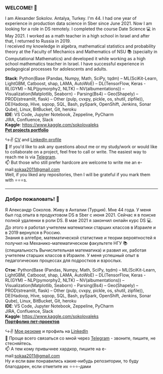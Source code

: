 ### WELCOME! 👋

I am Alexander Sokolov. Antalya, Turkey. I'm 44. I had one year of experience in production data science in Sber since June 2021. Now I am looking for a role in DS remotely. I completed the course Date Science 💻 in May 2021. I worked as a math teacher in a high school in Israel and after that, I returned to Russia in 2019.  
I received my knowledge in algebra, mathematical statistics and probability theory at the Faculty of Mechanics and Mathematics of NSU 📚 (specialty in Computational Mathematics) and developed it while working as a high school mathematics teacher in Israel. I have successful experience in pedagogical processes for adolescents and adults.  

**Stack**:  Python(Base (Pandas, Numpy, Math, SciPy, tqdm) – ML(SciKit-Learn, LightGBM, Catboost, shap, LAMA, AutoWoE) – DL(TensorFlow, Keras - RL(GYM) – NLP(pymorphy2, NLTK) – NV(albumentations)) – Visualization(Matplotlib, Seaborn) - Parsing(Bs4) – Geo(Shapely) – PROD(streamlit, flask) – Other (pulp, cvxpy, pickle, os, shutil, zipfile)), DE(Hadoop, Hive, sqoop, SQL, Bash, pySpark, OpenShift, Jenkins, Sonar Qube), Linux,  BitBucket, Git, heroku  
**IDE**: VS Code, Jupyter Notebook, Zeppeline, PyCharm  
JIRA, Confluence, Slack  
**Kaggle**: https://www.kaggle.com/sokolovaleks  
[**Pet projects portfolio**](https://github.com/alex-sokolov2011/skillfactory_rds)  

↪️✌️ [CV](https://github.com/alex-sokolov2011/diplomas_and_certificates/blob/main/CV_DataScientist_Sokolov_2022.pdf) and [LinkedIn profile](https://www.linkedin.com/in/sokaa2011/)  
📩  If you'd like to ask any questions about me or my study/work or would like to collaborate on a project, feel free to call or write. The easiest way to reach me is via [Telegram](https://t.me/aleks_2011).  
📫 But those who still prefer hardcore are welcome to write me an e-mail:[sokaa2011@gmail.com](mailto:sokaa2011@gmail.com)  
Well, if you liked any repositories, then I will be grateful if you mark them with ⭐️⭐️⭐️s.

---
### Добро пожаловать! 👋

Я Александр Соколов. Живу в Анталии (Турция). Мне 44 года. У меня был год опыта в продуктовом DS в Sber с июня 2021. Сейчас я в поиске полной удаленки в роли DS. В мае 2021 я закончил онлайн курс DS 💻. До этого я работал учителем математики старших классов в Израиле и в 2019 вернулся в Россию.  
Знания в алгебре, математической статистике и теории вероятностей я получил на Механико-математическом факультете НГУ 📚 (специальность Вычислительная математика) и развил их, работая учителем старших классов в Израиле. У меня успешный опыт в педагогических процессах для подростков и взрослых.  

**Стэк**:  Python(Base (Pandas, Numpy, Math, SciPy, tqdm) – ML(SciKit-Learn, LightGBM, Catboost, shap, LAMA, AutoWoE) – DL(TensorFlow, Keras - RL(GYM) – NLP(pymorphy2, NLTK) – NV(albumentations)) – Visualization(Matplotlib, Seaborn) - Parsing(Bs4) – Geo(Shapely) – PROD(streamlit, flask) – Other (pulp, cvxpy, pickle, os, shutil, zipfile)), DE(Hadoop, Hive, sqoop, SQL, Bash, pySpark, OpenShift, Jenkins, Sonar Qube), Linux,  BitBucket, Git, heroku  
**IDE**: VS Code, Jupyter Notebook, Zeppeline, PyCharm  
JIRA, Confluence, Slack  
**Kaggle**: https://www.kaggle.com/sokolovaleks  
[**Портфолио пет-проектов**](https://github.com/alex-sokolov2011/skillfactory_rds)

↪️✌️ [Мое резюме](https://github.com/alex-sokolov2011/diplomas_and_certificates/blob/main/CV_DataScientist_Sokolov_2022.pdf) и профиль на [LinkedIn](https://www.linkedin.com/in/sokaa2011/)  
📩 Проще всего связаться со мной через [Telegram](https://t.me/aleks_2011) - звоните, пишите, не стесняйтесь.  
📫 А тем кому привычнее хардкор, пишите на e-mail:[sokaa2011@gmail.com](mailto:sokaa2011@gmail.com)  
Ну и если вам понравились какие-нибудь репозитории, то буду благодарен, если отметите их ⭐️⭐️⭐️-дами  
